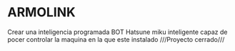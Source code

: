 # ARMOLINK
Crear una inteligencia programada
BOT Hatsune miku inteligente capaz de pocer controlar la maquina en la que este instalado
///Proyecto cerrado///

